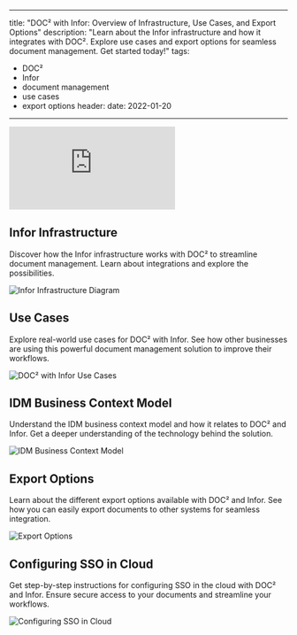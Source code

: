 
---
title: "DOC² with Infor: Overview of Infrastructure, Use Cases, and Export Options"
description: "Learn about the Infor infrastructure and how it integrates with DOC². Explore use cases and export options for seamless document management. Get started today!"
tags:
  - DOC²
  - Infor
  - document management
  - use cases
  - export options
header:
  date: 2022-01-20
---

<div class='video-container'>
  <iframe src="https://www.youtube.com/embed/VIDEO_ID" frameborder="0" allowfullscreen></iframe>
</div>

## Infor Infrastructure

Discover how the Infor infrastructure works with DOC² to streamline document management. Learn about integrations and explore the possibilities.

![Infor Infrastructure Diagram](/images/infor-infrastructure-diagram.jpg "Infor Infrastructure Diagram")

## Use Cases

Explore real-world use cases for DOC² with Infor. See how other businesses are using this powerful document management solution to improve their workflows.

![DOC² with Infor Use Cases](/images/doc2-infor-use-cases.jpg "DOC² with Infor Use Cases")

## IDM Business Context Model

Understand the IDM business context model and how it relates to DOC² and Infor. Get a deeper understanding of the technology behind the solution.

![IDM Business Context Model](/images/idm-business-context-model.jpg "IDM Business Context Model")

## Export Options

Learn about the different export options available with DOC² and Infor. See how you can easily export documents to other systems for seamless integration.

![Export Options](/images/doc2-infor-export-options.jpg "Export Options")

## Configuring SSO in Cloud

Get step-by-step instructions for configuring SSO in the cloud with DOC² and Infor. Ensure secure access to your documents and streamline your workflows.

![Configuring SSO in Cloud](/images/configuring-sso-in-cloud.jpg "Configuring SSO in Cloud")
